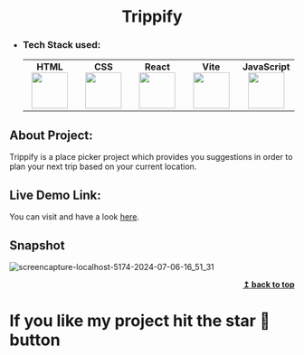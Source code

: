 <h1 align="center">Trippify</h1> 

- ### Tech Stack used:
	<center>
		<table>
			<tbody>
				<tr>
					<td width="25%" align="center">
						<span><strong>HTML</strong></span><br/>
						<img height="64px" width="64px" src="https://clipartcraft.com/images/html5-logo-html-5.png">
					</td>
					<td width="25%" align="center">
						<span><strong>CSS</strong></span><br/>
						<img height="64px" width="64px" src="https://w7.pngwing.com/pngs/696/424/png-transparent-logo-css-css3.png">
					</td>
          <td width="25%" align="center">
						<span><strong>React</strong></span><br/>
						<img height="64px" width="64px" src="https://pluspng.com/img-png/react-logo-png-react-logo-png-img-900-900-free-transparent-react-png-900x900.jpg">
					</td>
          <td width="25%" align="center">
						<span><strong>Vite</strong></span><br/>
						<img height="64px" width="64px" src="https://logospng.org/wp-content/uploads/vite-js-logo.png">
					</td>
          <td width="25%" align="center">
						<span><strong>JavaScript</strong></span><br/>
						<img height="64px" width="64px" src="https://openclipart.org/image/800px/272343">
					</td>
				</tr>
			</tbody>
		</table>
	</center>

## About Project:
Trippify is a place picker project which provides you suggestions in order to plan your next trip based on your current location.

## Live Demo Link:
You can visit and have a look <a href="https://jatinchaudhary0319.github.io/Personal-Website/" target="_blank" rel="noopener noreferrer">here</a>.


## Snapshot
![screencapture-localhost-5174-2024-07-06-16_51_31](https://github.com/JatinChaudhary0319/Trippify/assets/137517499/73111b2b-b09c-410e-9c2d-dd4c86910c1d)
<div align="right">
<b><a href="#">↥ back to top</a></b>
</div>

# If you like my project hit the star 🌟 button
